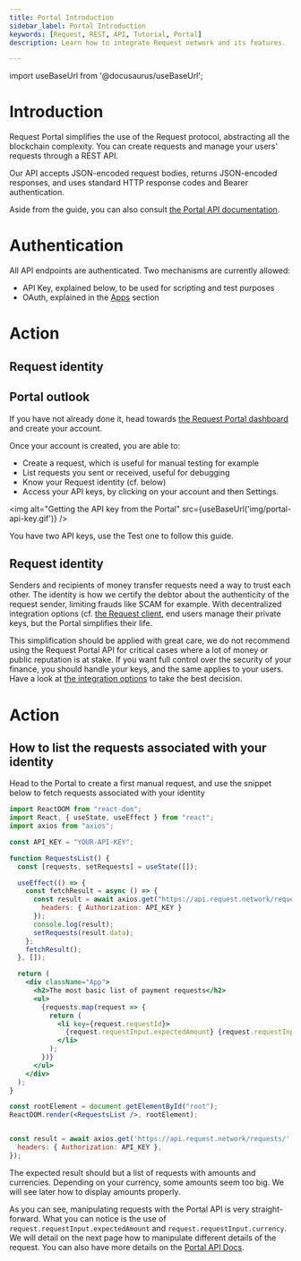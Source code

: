 ```yaml
---
title: Portal Introduction
sidebar_label: Portal Introduction
keywords: [Request, REST, API, Tutorial, Portal]
description: Learn how to integrate Request network and its features.

---
```


import useBaseUrl from '@docusaurus/useBaseUrl';


# Introduction

Request Portal simplifies the use of the Request protocol, abstracting all the blockchain complexity. You can create requests and manage your users' requests through a REST API.

Our API accepts JSON-encoded request bodies, returns JSON-encoded responses, and uses standard HTTP response codes and Bearer authentication.

Aside from the guide, you can also consult [the Portal API documentation](/portal).

# Authentication

All API endpoints are authenticated.
Two mechanisms are currently allowed:

- API Key, explained below, to be used for scripting and test purposes
- OAuth, explained in the [Apps](./3-api-apps.md) section

# Action

## Request identity

## Portal outlook

If you have not already done it, head towards [the Request Portal dashboard](https://dashboard.request.network) and create your account.

Once your account is created, you are able to:

- Create a request, which is useful for manual testing for example
- List requests you sent or received, useful for debugging
- Know your Request identity (cf. below)
- Access your API keys, by clicking on your account and then Settings.

<img alt="Getting the API key from the Portal" src={useBaseUrl('img/portal-api-key.gif')} />

You have two API keys, use the Test one to follow this guide.

## Request identity

Senders and recipients of money transfer requests need a way to trust each other. The identity is how we certify the debtor about the authenticity of the request sender, limiting frauds like SCAM for example.
With decentralized integration options (cf. [the Request client](/docs/guides/5-Request-client/0-intro), end users manage their private keys, but the Portal simplifies their life.

This simplification should be applied with great care, we do not recommend using the Request Portal API for critical cases where a lot of money or public reputation is at stake. If you want full control over the security of your finance, you should handle your keys, and the same applies to your users. Have a look at [the integration options](/integration-options) to take the best decision.

# Action

## How to list the requests associated with your identity

Head to the Portal to create a first manual request, and use the snippet below to fetch requests associated with your identity

```jsx
import ReactDOM from "react-dom";
import React, { useState, useEffect } from "react";
import axios from "axios";

const API_KEY = "YOUR-API-KEY";

function RequestsList() {
  const [requests, setRequests] = useState([]);

  useEffect(() => {
    const fetchResult = async () => {
      const result = await axios.get("https://api.request.network/requests/", {
        headers: { Authorization: API_KEY }
      });
      console.log(result);
      setRequests(result.data);
    };
    fetchResult();
  }, []);

  return (
    <div className="App">
      <h2>The most basic list of payment requests</h2>
      <ul>
        {requests.map(request => {
          return (
            <li key={request.requestId}>
              {request.requestInput.expectedAmount} {request.requestInput.currency}
            </li>
          );
        })}
      </ul>
    </div>
  );
}

const rootElement = document.getElementById("root");
ReactDOM.render(<RequestsList />, rootElement);


const result = await axios.get('https://api.request.network/requests/' + requestId, {
  headers: { Authorization: API_KEY },
});
```

The expected result should but a list of requests with amounts and currencies. Depending on your currency, some amounts seem too big. We will see later how to display amounts properly.

As you can see, manipulating requests with the Portal API is very straight-forward. What you can notice is the use of `request.requestInput.expectedAmount` and `request.requestInput.currency`. We will detail on the next page how to manipulate different details of the request. You can also have more details on the [Portal API Docs](/portal).
